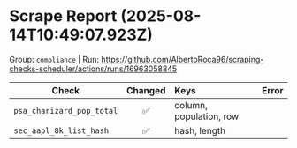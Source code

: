 # Scrape Report (2025-08-14T10:49:07.923Z)

Group: `compliance`  |  Run: https://github.com/AlbertoRoca96/scraping-checks-scheduler/actions/runs/16963058845

| Check | Changed | Keys | Error |
|---|:---:|:--|:--|
| `psa_charizard_pop_total` | ✅ | column, population, row |  |
| `sec_aapl_8k_list_hash` | ✅ | hash, length |  |
